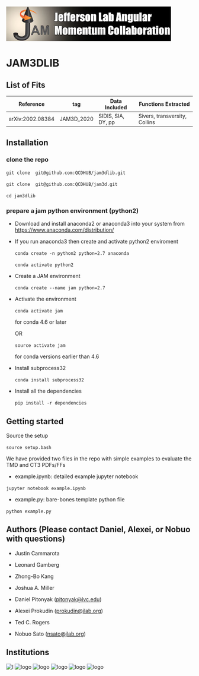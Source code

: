 ![jamlogo](logos/jam.jpg)

# JAM3DLIB

## List of Fits

|Reference        |   tag    |   Data Included  |   Functions Extracted       |
|-----------------|----------|------------------|-----------------------------|
|arXiv:2002.08384 |JAM3D_2020|SIDIS, SIA, DY, pp|Sivers, transversity, Collins|


## Installation

### clone the repo

 ```git clone  git@github.com:QCDHUB/jam3dlib.git```

 ```git clone  git@github.com:QCDHUB/jam3d.git```

 ```cd jam3dlib```

### prepare a jam python environment (python2)

- Download and install anaconda2 or anaconda3 into your system from https://www.anaconda.com/distribution/

- If you run anaconda3 then create and activate python2 enviroment

  ```conda create -n python2 python=2.7 anaconda```
  
  ```conda activate python2```

- Create a JAM  environment

  ```conda create --name jam python=2.7```

- Activate the environment

  ```conda activate jam```

  for conda 4.6 or later

  OR

  ```source activate jam```

  for conda versions earlier than 4.6

- Install subprocess32

  ```conda install subprocess32```

- Install all the dependencies

  ```pip install -r dependencies```


## Getting started

Source the setup

```source setup.bash```

We have provided two files in the repo with simple
examples to evaluate the TMD and CT3 PDFs/FFs

- example.ipynb: detailed example jupyter notebook

```jupyter notebook example.ipynb```

- example.py: bare-bones template python file

```python example.py```



## Authors (Please contact Daniel, Alexei, or Nobuo with questions)

- Justin Cammarota

- Leonard Gamberg

- Zhong-Bo Kang

- Joshua A. Miller

- Daniel Pitonyak (pitonyak@lvc.edu)

- Alexei Prokudin (prokudin@jlab.org)

- Ted C. Rogers

- Nobuo Sato (nsato@jlab.org)



## Institutions

![l](logos/LVC.jpeg)
![logo](logos/PSU_BKO_RGB_2C.png)
![logo](logos/odu.png)
![logo](logos/JLab_logo_white1.jpg)
![logo](logos/NSF_4-Color_bitmap_Logo.png)
![logo](logos/RGB_Color-Seal_Green-Mark_SC_Horizontal.png)
